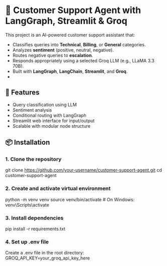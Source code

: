 # 🤖 Customer Support Agent with LangGraph, Streamlit & Groq

This project is an AI-powered customer support assistant that:
- Classifies queries into **Technical**, **Billing**, or **General** categories.
- Analyzes **sentiment** (positive, neutral, negative).
- Routes negative queries to **escalation**.
- Responds appropriately using a selected Groq LLM (e.g., LLaMA 3.3 70B).
- Built with **LangGraph**, **LangChain**, **Streamlit**, and **Groq**.
-
## 🚀 Features

- Query classification using LLM
- Sentiment analysis
- Conditional routing with LangGraph
- Streamlit web interface for input/output
- Scalable with modular node structure

## 📦 Installation

### 1. Clone the repository
git clone https://github.com/your-username/customer-support-agent.git
cd customer-support-agent

### 2. Create and activate virtual environment
python -m venv venv
source venv/bin/activate  # On Windows: venv\Scripts\activate

### 3. Install dependencies
pip install -r requirements.txt

### 4. Set up .env file
Create a .env file in the root directory:
GROQ_API_KEY=your_groq_api_key_here
